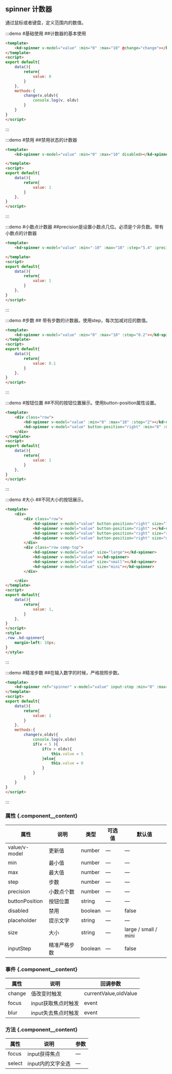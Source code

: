 ## spinner 计数器

通过鼠标或者键盘，定义范围内的数值。

:::demo #基础使用 ##计数器的基本使用

```html
<template>
    <kd-spinner v-model="value" :min="0" :max="10" @change="change"></kd-spinner>
</template>
<script>
export default{
    data(){
        return{
            value: 0
        }
    },
    methods:{
        change(v,oldv){
            console.log(v, oldv)
        }
    }
}
</script>
```

:::

:::demo #禁用 ##禁用状态的计数器

```html
<template>
    <kd-spinner v-model="value" :min="0" :max="10" disabled></kd-spinner>

</template>
<script>
export default{
    data(){
        return{
            value: 1
        }
    },
}
</script>
```

:::

:::demo #小数点计数器 ##precision是设置小数点几位。必须是个非负数。带有小数点的计数器

```html
<template>
    <kd-spinner v-model="value" :min="-10" :max="10" :step="5.4" :precision="2"></kd-spinner>

</template>
<script>
export default{
    data(){
        return{
            value: 1
        }
    },
}
</script>
```

:::

:::demo #步数 ## 带有步数的计数器。使用step，每次加减对应的数值。

```html
<template>
    <kd-spinner v-model="value" :min="0" :max="10" :step="0.2"></kd-spinner>
</template>
<script>
export default{
    data(){
        return{
            value: 0.1
        }
    },
}
</script>
```

:::

:::demo #按钮位置 ##不同的按钮位置展示。使用button-position属性设置。

```html
<template>
    <div class="row">
        <kd-spinner v-model="value" :min="0" :max="10" :step="2"></kd-spinner>
        <kd-spinner v-model="value" button-position="right" :min="0" :max="10" :step="2"></kd-spinner>
    </div>
</template>
<script>
export default{
    data(){
        return{
            value: 1
        }
    },
}
</script>
```

:::

:::demo #大小 ##不同大小的按钮展示。

```html
<template>
    <div>
        <div class="row">
            <kd-spinner v-model="value" button-position="right" size="large"></kd-spinner>
            <kd-spinner v-model="value" button-position="right" ></kd-spinner>
            <kd-spinner v-model="value" button-position="right" size="small"></kd-spinner>
            <kd-spinner v-model="value" button-position="right" size="mini"></kd-spinner>
        </div>
        <div class="row comp-top">
            <kd-spinner v-model="value" size="large"></kd-spinner>
            <kd-spinner v-model="value" ></kd-spinner>
            <kd-spinner v-model="value" size="small"></kd-spinner>
            <kd-spinner v-model="value" size="mini"></kd-spinner>
        </div>

    </div>
</template>
<script>
export default{
    data(){
        return{
            value: 1,
        }
    },
}
</script>
<style>
.row .kd-spinner{
    margin-left: 10px;
}
</style>
```

:::

:::demo #精准步数 ##在输入数字的时候，严格按照步数。

```html
<template>
    <kd-spinner ref="spinner" v-model="value" input-step :min="0" :max="10" :step="0.2" :precision="2" @change="change"></kd-spinner>
</template>
<script>
export default{
    data(){
        return{
            value: 1
        }
    },
    methods:{
        change(v,oldv){
            console.log(v,oldv)
            if(v < 5 ){
                if(v > oldv){
                    this.value = 5
                }else{
                    this.value = 0
                }
            }
        }
    }
}
</script>
```

:::

### 属性 {.component__content}

| 属性      | 说明    | 类型      | 可选值       | 默认值   |
|---------- |-------- |---------- |-------------  |-------- |
| value/v-model | 更新值 | number  | — | — |
| min | 最小值 | number  | — | — |
| max | 最大值 | number  | — | — |
| step | 步数 | number  | — | — |
| precision | 小数点个数 | number  | — | — |
| buttonPosition | 按钮位置 | string  | — | — |
| disabled | 禁用 | boolean  | — | false |
| placeholder | 提示文字 | string  | — | — |
| size | 大小 | string  | — | large / small / mini |
| inputStep | 精准严格步数 | boolean | — | false |

### 事件 {.component__content}

| 属性      | 说明    | 回调参数 |
|---------- |-------- |-------- |
| change | 值改变时触发 | currentValue,oldValue
| focus | input获取焦点时触发 | event
| blur | input失去焦点时触发 | event

### 方法 {.component__content}

| 属性      | 说明    | 参数 |
|---------- |-------- |-------- |
| focus | input获得焦点 | —
| select | input内的文字全选 | —
